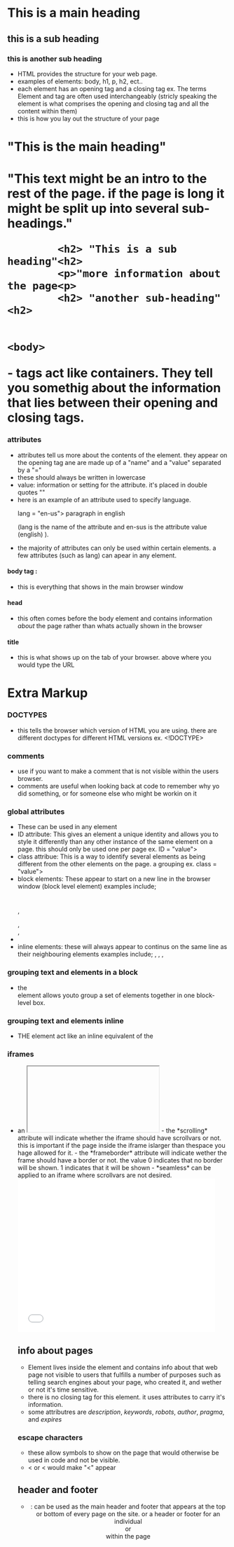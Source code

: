 # This is a main heading
## this is a sub heading
### this is another sub heading
- HTML provides the structure for your web page.  
- examples of elements: body, h1, p, h2, ect..
- each element has an opening tag and a closing tag ex. The terms Element and tag are often used interchangeably (stricly speaking the element is what comprises the opening and closing tag and all the content within them)
- this is how you lay out the structure of your page
<html>
    <body>
        <h1> "This is the main heading" <h1>
        <p> "This text might be an intro to the rest of the page.  if the page is long it might be split up into several sub-headings." <p>

            <h2> "This is a sub heading"<h2>
            <p>"more information about the page<p>
            <h2> "another sub-heading" <h2>


    <body>
<html>
- tags act like containers.  They tell you somethig about the information that lies between their opening and closing tags. 

### attributes
- attributes tell us more about the contents of the element.  they appear on the opening tag ane are made up of a "name" and a "value" separated by a "="
- these should always be written in lowercase
- value: information or setting for the attribute.  it's placed in double quotes ""
- here is an example of an attribute used to specify language.  <p> lang = "en-us"> paragraph in english <P> (lang is the name of the attribute and en-sus is the attribute value (english) ).
- the majority of attributes can only be used within certain elements.  a few attributes (such as lang) can apear in any element.  

#### body tag <body><body> : 
- this is everything that shows in the main browser window

#### head <head>
- this often comes before the body element and contains information *about* the page rather than whats actually shown in the browser

#### title
- this is what shows up on the tab of your browser.  above where you would type the URL


# Extra Markup

### DOCTYPES
- this tells the browser which version of HTML you are using. there are different doctypes for different HTML versions  ex. <!DOCTYPE>
 
 ### comments
 - use <!-- "comments here" --> if you want to make a comment that is not visible within the users browser.  
 - comments are useful when looking back at code  to remember why yo did something, or for someone else who might be workin on it
 
 ### global attributes
 - These can be used in any element
 - ID attribute: This gives an element a unique identity and allows you to style it differently than any other instance of the same element on a page.  this should only be used one per page ex. ID = "value">
 - class attribue: This is a way to identify several elements as being different from the other elements on the page.  a grouping ex. class = "value">
 - block elements: These appear to start on a new line in the browser window (block level element) examples include; <h1></h1>, <p></p>, <ul></ul>, <li></li> 
 - inline elements: these will always appear to continus on the same line as their neighbouring elements examples include; <em></em> , <b></b>, <a></a>, <img></img>

 ### grouping text and elements in a block
 - the <div> element allows youto group a set of elements together in one block- level box.  

### grouping text and elements inline
- THE <span> element act like an inline equivalent of the <div>

### iframes
- an <iframe> is like a little window that has been cut into your page -- and in that window you can see another page.  (inline frame)
- the *src* attribute specifies the URL of the page to show in the frame
- the *height* attribute specifies the heights of the iframe in pixels
- the *width* attribute specifies the width of the iframe in pixels

<iframe
width="450"
height="350"
src="httpblablablaimalinktoapage">
</iframe>
 - the *scrolling* attribute will indicate whether the iframe should have scrollvars or not.  this is important if the page inside the iframe islarger than thespace you hage allowed for it.  
 - the *frameborder* attribute will indicate wether the frame should have a border or not.  the value 0 indicates that no border will be shown. 1 indicates that it will be shown
 - *seamless* can be applied to an iframe where scrollvars are not desired.  
 <iframe
 src="httpblablablaimalinktoapage"
 width="450"
 height="350"
 frameborder= "0"
 scrolling="no">
 </iframe>

 ## info about pages 
 - <met> Element lives inside the <head> element and contains info about that web page not visible to users that fulfills a number of purposes such as telling search engines about your page, who created it, and wether or not it's time sensitive.  
 - there is no closing tag for this element.  it uses attributes to carry it's information.  
 - some attributres are *description*, *keywords*, *robots*, *author*, *pragma*, and *expires*

### escape characters
- these allow symbols to show on the page that would otherwise be used in code and not be visible.  
- &lt; or &#60; would make "<" appear


## header and footer
- <header> <footer> : can be used as the main header and footer that appears at the top or bottom of  every page on the site.  or a header or footer for an individual <article> or <section> within the page
